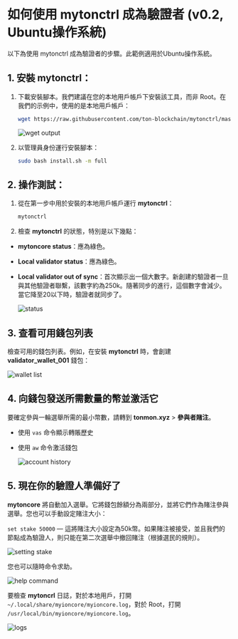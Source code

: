 # 如何使用 mytonctrl 成為驗證者 (v0.2, Ubuntu操作系統)

以下為使用 mytonctrl 成為驗證者的步驟。此範例適用於Ubuntu操作系統。

## 1. 安裝 mytonctrl：

1. 下載安裝腳本。我們建議在您的本地用戶帳戶下安裝該工具，而非 Root。在我們的示例中，使用的是本地用戶帳戶：

    ```sh
    wget https://raw.githubusercontent.com/ton-blockchain/mytonctrl/master/scripts/install.sh
    ```

    ![wget output](https://raw.githubusercontent.com/ton-blockchain/mytonctrl/master/screens/manual-ubuntu_wget-ls_ru.png)

2. 以管理員身份運行安裝腳本：

    ```sh
    sudo bash install.sh -m full
    ```

## 2. 操作測試：

1. 從在第一步中用於安裝的本地用戶帳戶運行 **mytonctrl**：

    ```sh
    mytonctrl
    ```

2. 檢查 **mytonctrl** 的狀態，特別是以下幾點：

* **mytoncore status**：應為綠色。
* **Local validator status**：應為綠色。
* **Local validator out of sync**：首次顯示出一個大數字。新創建的驗證者一旦與其他驗證者聯繫，該數字約為250k。隨著同步的進行，這個數字會減少。當它降至20以下時，驗證者就同步了。

    ![status](https://raw.githubusercontent.com/ton-blockchain/mytonctrl/master/screens/mytonctrl-status.png)


## 3. 查看可用錢包列表

檢查可用的錢包列表。例如，在安裝 **mytonctrl** 時，會創建 **validator_wallet_001** 錢包：

![wallet list](https://raw.githubusercontent.com/ton-blockchain/mytonctrl/master/screens/manual-ubuntu_mytonctrl-wl_ru.png)

## 4. 向錢包發送所需數量的幣並激活它

要確定參與一輪選舉所需的最小幣數，請轉到 **tonmon.xyz** > **參與者賭注**。

* 使用 `vas` 命令顯示轉賬歷史
* 使用 `aw` 命令激活錢包

    ![account history](https://raw.githubusercontent.com/ton-blockchain/mytonctrl/master/screens/manual-ubuntu_mytonctrl-vas-aw_ru.png)

## 5. 現在你的驗證人準備好了

**mytoncore** 將自動加入選舉。它將錢包餘額分為兩部分，並將它們作為賭注參與選舉。您也可以手動設定賭注大小：

`set stake 50000` — 這將賭注大小設定為50k幣。如果賭注被接受，並且我們的節點成為驗證人，則只能在第二次選舉中撤回賭注（根據選民的規則）。

![setting stake](https://raw.githubusercontent.com/ton-blockchain/mytonctrl/master/screens/manual-ubuntu_mytonctrl-set_ru.png)

您也可以隨時命令求助。

![help command](https://raw.githubusercontent.com/ton-blockchain/mytonctrl/master/screens/manual-ubuntu_mytonctrl-help_ru.png)

要檢查 **mytoncrl** 日誌，對於本地用戶，打開 `~/.local/share/myioncore/myioncore.log`，對於 Root，打開 `/usr/local/bin/myioncore/myioncore.log`。

![logs](https://raw.githubusercontent.com/ton-blockchain/mytonctrl/master/screens/manual-ubuntu_mytoncore-log.png)